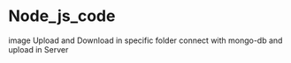 # Node_js_code
image Upload and Download in specific folder connect with mongo-db and upload in Server 

